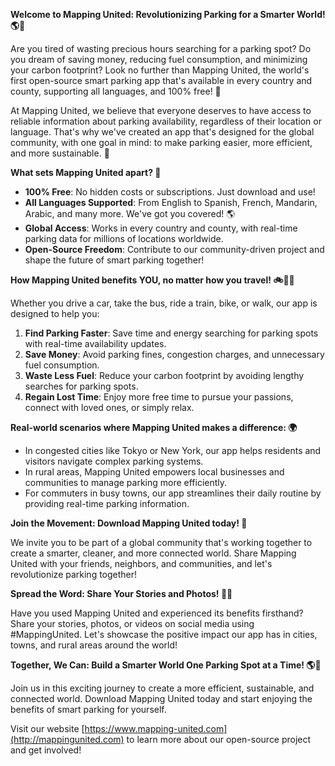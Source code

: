 **Welcome to Mapping United: Revolutionizing Parking for a Smarter World! 🌎🚗**

Are you tired of wasting precious hours searching for a parking spot? Do you dream of saving money, reducing fuel consumption, and minimizing your carbon footprint? Look no further than Mapping United, the world's first open-source smart parking app that's available in every country and county, supporting all languages, and 100% free! 🎉

At Mapping United, we believe that everyone deserves to have access to reliable information about parking availability, regardless of their location or language. That's why we've created an app that's designed for the global community, with one goal in mind: to make parking easier, more efficient, and more sustainable. 💚

**What sets Mapping United apart? 🤔**

*   **100% Free**: No hidden costs or subscriptions. Just download and use!
*   **All Languages Supported**: From English to Spanish, French, Mandarin, Arabic, and many more. We've got you covered! 🌎
*   **Global Access**: Works in every country and county, with real-time parking data for millions of locations worldwide.
*   **Open-Source Freedom**: Contribute to our community-driven project and shape the future of smart parking together!

**How Mapping United benefits YOU, no matter how you travel! 🚲🚌🛫️**

Whether you drive a car, take the bus, ride a train, bike, or walk, our app is designed to help you:

1.  **Find Parking Faster**: Save time and energy searching for parking spots with real-time availability updates.
2.  **Save Money**: Avoid parking fines, congestion charges, and unnecessary fuel consumption.
3.  **Waste Less Fuel**: Reduce your carbon footprint by avoiding lengthy searches for parking spots.
4.  **Regain Lost Time**: Enjoy more free time to pursue your passions, connect with loved ones, or simply relax.

**Real-world scenarios where Mapping United makes a difference: 🌍**

*   In congested cities like Tokyo or New York, our app helps residents and visitors navigate complex parking systems.
*   In rural areas, Mapping United empowers local businesses and communities to manage parking more efficiently.
*   For commuters in busy towns, our app streamlines their daily routine by providing real-time parking information.

**Join the Movement: Download Mapping United today! 📲**

We invite you to be part of a global community that's working together to create a smarter, cleaner, and more connected world. Share Mapping United with your friends, neighbors, and communities, and let's revolutionize parking together!

**Spread the Word: Share Your Stories and Photos! 📸👥**

Have you used Mapping United and experienced its benefits firsthand? Share your stories, photos, or videos on social media using #MappingUnited. Let's showcase the positive impact our app has in cities, towns, and rural areas around the world!

**Together, We Can: Build a Smarter World One Parking Spot at a Time! 🌎💚**

Join us in this exciting journey to create a more efficient, sustainable, and connected world. Download Mapping United today and start enjoying the benefits of smart parking for yourself.

Visit our website [https://www.mapping-united.com](http://mappingunited.com) to learn more about our open-source project and get involved!